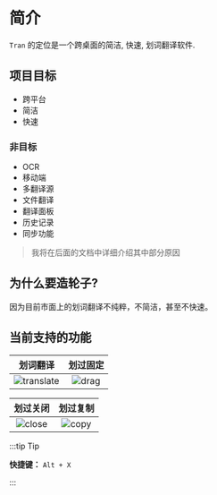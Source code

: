 # 简介

`Tran` 的定位是一个跨桌面的简洁, 快速, 划词翻译软件.

## 项目目标

-   跨平台
-   简洁
-   快速

### 非目标

-   OCR
-   移动端
-   多翻译源
-   文件翻译
-   翻译面板
-   历史记录
-   同步功能

> 我将在后面的文档中详细介绍其中部分原因

## 为什么要造轮子?

因为目前市面上的划词翻译不纯粹，不简洁，甚至不快速。

## 当前支持的功能

|                                       划词翻译                                       |                                  划过固定                                  |
| :----------------------------------------------------------------------------------: | :------------------------------------------------------------------------: |
| ![translate](https://fastly.jsdelivr.net/gh/Borber/PublicPic1/tran/v1/translate.gif) | ![drag](https://fastly.jsdelivr.net/gh/Borber/PublicPic1/tran/v1/drag.gif) |

|                                   划过关闭                                   |                                  划过复制                                  |
| :--------------------------------------------------------------------------: | :------------------------------------------------------------------------: |
| ![close](https://fastly.jsdelivr.net/gh/Borber/PublicPic1/tran/v1/close.gif) | ![copy](https://fastly.jsdelivr.net/gh/Borber/PublicPic1/tran/v1/copy.gif) |

:::tip Tip

**快捷键：** `Alt + X`

:::
